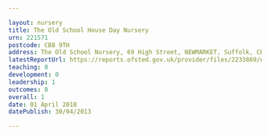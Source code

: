 ```yaml
---

layout: nursery
title: The Old School House Day Nursery
urn: 221571
postcode: CB8 9TH
address: The Old School Nursery, 69 High Street, NEWMARKET, Suffolk, CB8 9TH
latestReportUrl: https://reports.ofsted.gov.uk/provider/files/2233869/urn/221571.pdf
teaching: 0
development: 0
leadership: 1
outcomes: 0
overall: 1
date: 01 April 2018 
datePublish: 30/04/2013

---
```

